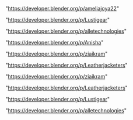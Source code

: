 "https://developer.blender.org/p/ameliajoya22"

"https://developer.blender.org/p/Lustigear"

"https://developer.blender.org/p/alletechnologies"

"https://developer.blender.org/p/Anisha"

"https://developer.blender.org/p/ziaikram"

"https://developer.blender.org/p/Leatherjacketers"

 
"https://developer.blender.org/p/ziaikram"


"https://developer.blender.org/p/Leatherjacketers"


"https://developer.blender.org/p/Lustigear"


"https://developer.blender.org/p/alletechnologies"


 
